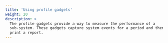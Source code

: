 ```yaml
---
title: 'Using profile gadgets'
weight: 20
description: >
  The profile gadgets provide a way to measure the performance of a
  sub-system. These gadgets capture system events for a period and then
  print a report.
---
```

